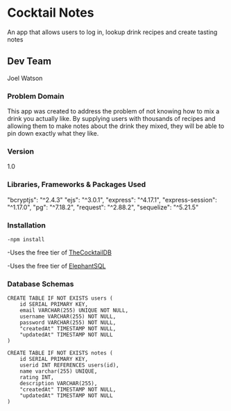# Cocktail Notes

An app that allows users to log in, lookup drink recipes and create tasting notes 

## Dev Team

Joel Watson

### Problem Domain

This app was created to address the problem of not knowing how to mix a drink you actually like. By supplying users with thousands of recipes and allowing them to make notes about the drink they mixed, they will be able to pin down exactly what they like.

### Version

1.0

### Libraries, Frameworks & Packages Used

"bcryptjs": "^2.4.3"
"ejs": "^3.0.1",
"express": "^4.17.1",
"express-session": "^1.17.0",
"pg": "^7.18.2",
"request": "^2.88.2",
"sequelize": "^5.21.5"

### Installation

    -npm install

-Uses the free tier of [TheCocktailDB](https://www.thecocktaildb.com/api.php)

-Uses the free tier of [ElephantSQL](https://www.elephantsql.com/)


### Database Schemas

    CREATE TABLE IF NOT EXISTS users (
        id SERIAL PRIMARY KEY,
        email VARCHAR(255) UNIQUE NOT NULL,
        username VARCHAR(255) NOT NULL,
        password VARCHAR(255) NOT NULL,
        "createdAt" TIMESTAMP NOT NULL,
        "updatedAt" TIMESTAMP NOT NULL
    )

    CREATE TABLE IF NOT EXISTS notes (
        id SERIAL PRIMARY KEY,
        userid INT REFERENCES users(id),
        name varchar(255) UNIQUE,
        rating INT,
        description VARCHAR(255),
        "createdAt" TIMESTAMP NOT NULL,
        "updatedAt" TIMESTAMP NOT NULL
    )